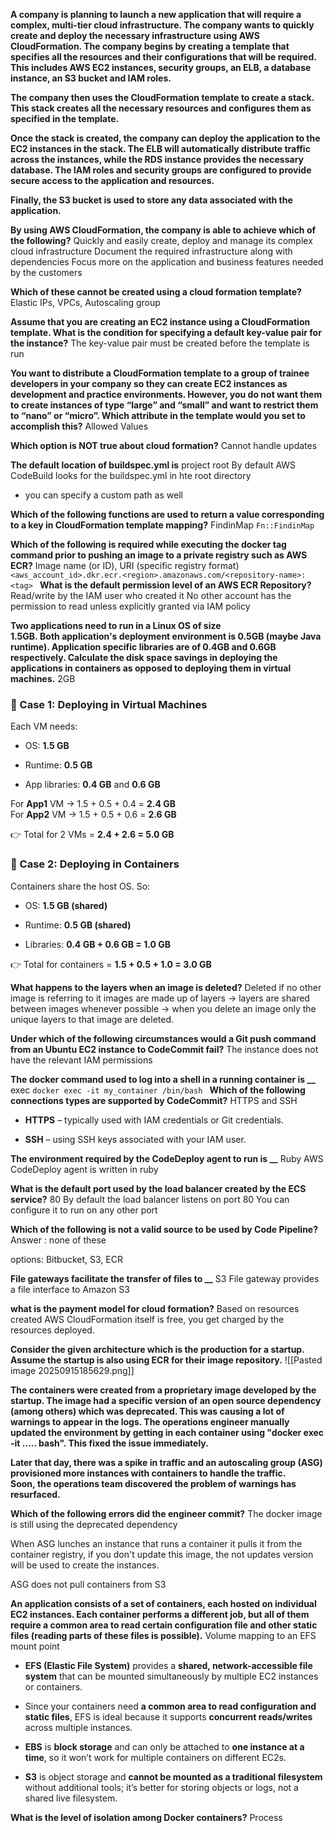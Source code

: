 **A company is planning to launch a new application that will require a complex, multi-tier cloud infrastructure. The company wants to quickly create and deploy the necessary infrastructure using AWS CloudFormation. The company begins by creating a template that specifies all the resources and their configurations that will be required. This includes AWS EC2 instances, security groups, an ELB, a database instance, an S3 bucket and IAM roles.**

**The company then uses the CloudFormation template to create a stack. This stack creates all the necessary resources and configures them as specified in the template.**

**Once the stack is created, the company can deploy the application to the EC2 instances in the stack. The ELB will automatically distribute traffic across the instances, while the RDS instance provides the necessary database. The IAM roles and security groups are configured to provide secure access to the application and resources.**

**Finally, the S3 bucket is used to store any data associated with the application.**

**By using AWS CloudFormation, the company is able to achieve which of the following?**
Quickly and easily create, deploy and manage its complex cloud infrastructure
Document the required infrastructure along with dependencies
Focus more on the application and business features needed by the customers


**Which of these cannot be created using a cloud formation template?**
Elastic IPs, VPCs, Autoscaling group 

**Assume that you are creating an EC2 instance using a CloudFormation template. What is the condition for specifying a default key-value pair for the instance?**
The key-value pair must be created before the template is run

**You want to distribute a CloudFormation template to a group of trainee developers in your company so they can create EC2 instances as development and practice environments. However, you do not want them to create instances of type “large” and “small” and want to restrict them to “nano” or “micro”. Which attribute in the template would you set to accomplish this?**
Allowed Values


**Which option is NOT true about cloud formation?**
Cannot handle updates

**The default location of buildspec.yml is**
project root 
By default AWS CodeBuild looks for the buildspec.yml in hte root directory 
- you can specify a custom path as well 

**Which of the following functions are used to return a value corresponding to a key in CloudFormation template mapping?**
FindinMap
`Fn::FindinMap`


**Which of the following is required while executing the docker tag command prior to pushing an image to a private registry such as AWS ECR?**
Image name (or ID), URI (specific registry format)
`<aws_account_id>.dkr.ecr.<region>.amazonaws.com/<repository-name>:<tag>
`
**What is the default permission level of an AWS ECR Repository?**
Read/write by the IAM user who created it
No other account has the permission to read unless explicitly granted via IAM policy 

**Two applications need to run in a Linux OS of size 1.5GB. Both application's deployment environment is 0.5GB (maybe Java runtime). Application specific libraries are of 0.4GB and 0.6GB respectively. Calculate the disk space savings in deploying the applications in containers as opposed to deploying them in virtual machines.**
2GB
### 🚀 Case 1: Deploying in **Virtual Machines**

Each VM needs:

- OS: **1.5 GB**
    
- Runtime: **0.5 GB**
    
- App libraries: **0.4 GB** and **0.6 GB**
    

For **App1** VM → 1.5 + 0.5 + 0.4 = **2.4 GB**  
For **App2** VM → 1.5 + 0.5 + 0.6 = **2.6 GB**

👉 Total for 2 VMs = **2.4 + 2.6 = 5.0 GB**

### 🚀 Case 2: Deploying in **Containers**

Containers share the host OS. So:

- OS: **1.5 GB (shared)**
    
- Runtime: **0.5 GB (shared)**
    
- Libraries: **0.4 GB + 0.6 GB = 1.0 GB**
    

👉 Total for containers = **1.5 + 0.5 + 1.0 = 3.0 GB**

**What happens to the layers when an image is deleted?**
Deleted if no other image is referring to it 
images are made up of layers -> layers are shared between images whenever possible -> when  you delete an image only the unique layers to that image are deleted. 


**Under which of the following circumstances would a Git push command from an Ubuntu EC2 instance to CodeCommit fail?**
The instance does not have the relevant IAM permissions


**The docker command used to log into a shell in a running container is __**
exec
`docker exec -it my_container /bin/bash
`
**Which of the following connections types are supported by CodeCommit?**
HTTPS and SSH
- **HTTPS** – typically used with IAM credentials or Git credentials.
    
- **SSH** – using SSH keys associated with your IAM user.

**The environment required by the CodeDeploy agent to run is __**
Ruby
AWS CodeDeploy agent is written in ruby 

**What is the default port used by the load balancer created by the ECS service?**
80
By default the load balancer listens on port 80
You can configure it to run on any other port

**Which of the following is not a valid source to be used by Code Pipeline?**
Answer : none of these

options: Bitbucket, S3, ECR 

**File gateways facilitate the transfer of files to __**
S3
File gateway provides a file interface to Amazon S3 

**what is the payment model for cloud formation?**
Based on resources created 
AWS CloudFormation itself is free, you get charged by the resources deployed. 

**Consider the given architecture which is the production for a startup. Assume the startup is also using ECR for their image repository.**
![[Pasted image 20250915185629.png]]

**The containers were created from a proprietary image developed by the startup. The image had a specific version of an open source dependency (among others) which was deprecated. This was causing a lot of warnings to appear in the logs. The operations engineer manually updated the environment by getting in each container using "docker exec -it ..... bash". This fixed the issue immediately.**

**Later that day, there was a spike in traffic and an autoscaling group (ASG) provisioned more instances with containers to handle the traffic. Soon, the operations team discovered the problem of warnings has resurfaced.**

**Which of the following errors did the engineer commit?**
The docker image is still using the deprecated dependency 

When ASG lunches an instance that runs a container it pulls it from the container registry, if you don't update this image, the not updates version will be used to create the instances. 

ASG does not pull containers from S3

**An application consists of a set of containers, each hosted on individual EC2 instances. Each container performs a different job, but all of them require a common area to read certain configuration file and other static files (reading parts of these files is possible).**
Volume mapping to an EFS mount point
- **EFS (Elastic File System)** provides a **shared, network-accessible file system** that can be mounted simultaneously by multiple EC2 instances or containers.
    
- Since your containers need **a common area to read configuration and static files**, EFS is ideal because it supports **concurrent reads/writes** across multiple instances.
    
- **EBS** is **block storage** and can only be attached to **one instance at a time**, so it won’t work for multiple containers on different EC2s.
    
- **S3** is object storage and **cannot be mounted as a traditional filesystem** without additional tools; it’s better for storing objects or logs, not a shared live filesystem.

**What is the level of isolation among Docker containers?**
Process